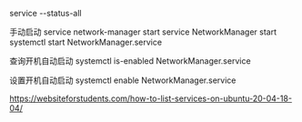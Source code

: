 

service --status-all

手动启动
service network-manager start
service NetworkManager start
systemctl start NetworkManager.service

查询开机自动启动
systemctl is-enabled NetworkManager.service

设置开机自动启动
systemctl enable NetworkManager.service


https://websiteforstudents.com/how-to-list-services-on-ubuntu-20-04-18-04/
